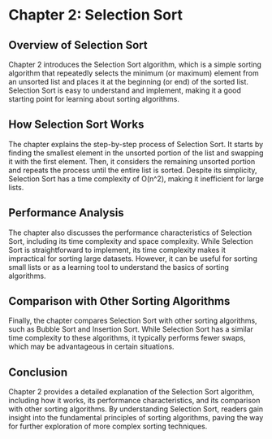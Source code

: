 # Chapter 2: Selection Sort

## Overview of Selection Sort

Chapter 2 introduces the Selection Sort algorithm, which is a simple sorting algorithm that repeatedly selects the minimum (or maximum) element from an unsorted list and places it at the beginning (or end) of the sorted list. Selection Sort is easy to understand and implement, making it a good starting point for learning about sorting algorithms.

## How Selection Sort Works

The chapter explains the step-by-step process of Selection Sort. It starts by finding the smallest element in the unsorted portion of the list and swapping it with the first element. Then, it considers the remaining unsorted portion and repeats the process until the entire list is sorted. Despite its simplicity, Selection Sort has a time complexity of O(n^2), making it inefficient for large lists.

## Performance Analysis

The chapter also discusses the performance characteristics of Selection Sort, including its time complexity and space complexity. While Selection Sort is straightforward to implement, its time complexity makes it impractical for sorting large datasets. However, it can be useful for sorting small lists or as a learning tool to understand the basics of sorting algorithms.

## Comparison with Other Sorting Algorithms

Finally, the chapter compares Selection Sort with other sorting algorithms, such as Bubble Sort and Insertion Sort. While Selection Sort has a similar time complexity to these algorithms, it typically performs fewer swaps, which may be advantageous in certain situations.

## Conclusion

Chapter 2 provides a detailed explanation of the Selection Sort algorithm, including how it works, its performance characteristics, and its comparison with other sorting algorithms. By understanding Selection Sort, readers gain insight into the fundamental principles of sorting algorithms, paving the way for further exploration of more complex sorting techniques.
